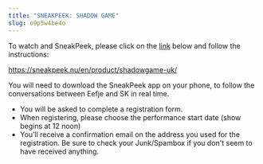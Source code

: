 ```yaml
---
title: "SNEAKPEEK: SHADOW GAME"
slug: o9p5w4be4o
---
```

To watch and SneakPeek, please click on the <a href="https://sneakpeek.nu/en/product/shadowgame-uk/">link</a> below and follow the instructions: 

<a href="https://sneakpeek.nu/en/product/shadowgame-uk/">https://sneakpeek.nu/en/product/shadowgame-uk/</a>

You will need to download the SneakPeek app on your phone, to follow the conversations between Eefje and SK in real time.

 - You will be asked to complete a registration form.
 - When registering, please choose the performance start date (show begins at 12 noon)
 - You’ll receive a confirmation email on the address you used for the registration. Be sure to check your Junk/Spambox if you don't seem to have received anything.